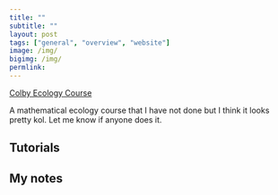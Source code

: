 ```yaml
---
title: ""
subtitle: ""
layout: post
tags: ["general", "overview", "website"]
image: /img/
bigimg: /img/
permlink:
---
```


[Colby Ecology Course](https://colbyecology.github.io/)

A mathematical ecology course that I have not done but I think it looks pretty kol. Let me know if anyone does it.

## Tutorials

## My notes